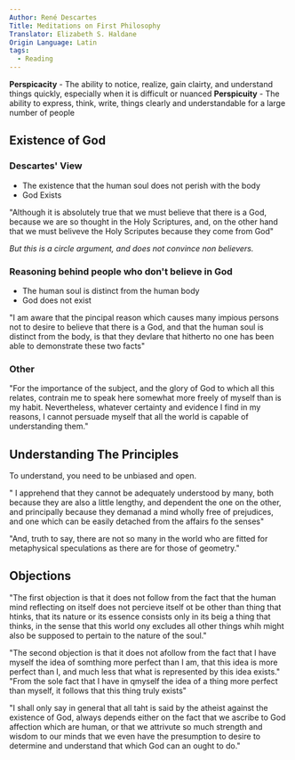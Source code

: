 ```yaml
---
Author: René Descartes
Title: Meditations on First Philosophy
Translator: Elizabeth S. Haldane
Origin Language: Latin
tags:
  - Reading
---
```

**Perspicacity** - The ability to notice, realize, gain clairty, and understand things quickly, especially when it is difficult or nuanced
**Perspicuity** - The ability to express, think, write, things clearly and understandable for a large number of people

## Existence of God
### Descartes' View
- The existence that the human soul does not perish with the body
- God Exists

"Although it is absolutely true that we must believe that there is a God, because we are so thought in the Holy Scriptures, and, on the other hand that we must beliveve the Holy Scriputes because they come from God"

*But this is a circle argument, and does not convince non believers.*

### Reasoning behind people who don't believe in God
- The human soul is distinct from the human body
- God does not exist

"I am aware that the pincipal reason which causes many impious persons not to desire to believe that there is a God, and that the human soul is distinct from the body, is that they devlare that hitherto no one has been able to demonstrate these two facts"

### Other
"For the importance of the subject, and the glory of God to which all this relates, contrain me to speak here somewhat more freely of myself than is my habit. Nevertheless, whatever certainty and evidence I find in my reasons, I cannot persuade myself that all the world is capable of understanding them."

## Understanding The Principles
To understand, you need to be unbiased and open.

" I apprehend that they cannot be adequately understood by many, both because they are also a little lengthy, and dependent the one on the other, and principally because they demanad a mind wholly free of prejudices, and one which can be easily detached from the affairs fo the senses"

"And, truth to say, there are not so many in the world who are fitted for metaphysical speculations as there are for those of geometry."

## Objections
"The first objection is that it does not follow from the fact that the human mind reflecting on itself does not percieve itself ot be other than thing that htinks, that its nature or its essence consists only in its beig a thing that thinks, in the sense that this world ony excludes all other things whih might also be supposed to pertain to the nature of the soul."

"The second objection is that it does not afollow from the fact that I have myself the idea of somthing more perfect than I am, that this idea is more perfect than I, and much less that what is represented by this idea exists."
"From the sole fact that I have in qmyself the idea of a thing more perfect than myself, it follows that this thing truly exists"

"I shall only say in general that all taht is said by the atheist against the existence of God, always depends either on the fact that we ascribe to God affection which are human, or that we attrivute so much strength and wisdom to our minds that we even have the presumption to desire to determine and understand that which God can an ought to do."


